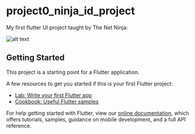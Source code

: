 # project0_ninja_id_project

My first flutter UI project taught by The Net Ninja:

![alt text](https://user-images.githubusercontent.com/47259076/129825649-86e1cbc4-bd53-4bf5-9663-352461dfe1fc.png)

## Getting Started

This project is a starting point for a Flutter application.

A few resources to get you started if this is your first Flutter project:

- [Lab: Write your first Flutter app](https://flutter.dev/docs/get-started/codelab)
- [Cookbook: Useful Flutter samples](https://flutter.dev/docs/cookbook)

For help getting started with Flutter, view our
[online documentation](https://flutter.dev/docs), which offers tutorials,
samples, guidance on mobile development, and a full API reference.
